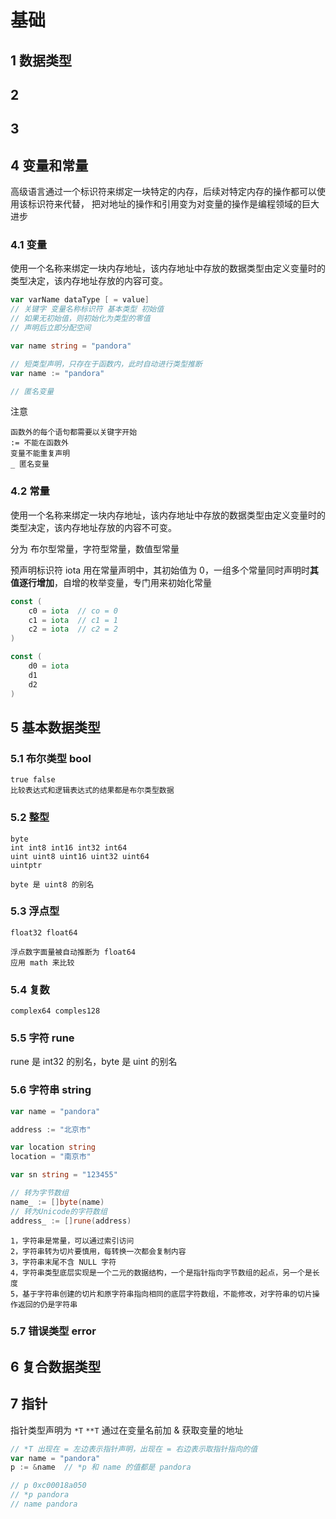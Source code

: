 # 基础

## 1 数据类型

## 2

## 3

## 4 变量和常量

高级语言通过一个标识符来绑定一块特定的内存，后续对特定内存的操作都可以使用该标识符来代替，
把对地址的操作和引用变为对变量的操作是编程领域的巨大进步

### 4.1 变量

使用一个名称来绑定一块内存地址，该内存地址中存放的数据类型由定义变量时的类型决定，该内存地址存放的内容可变。

```go
var varName dataType [ = value]
// 关键字 变量名称标识符 基本类型 初始值
// 如果无初始值，则初始化为类型的零值
// 声明后立即分配空间

var name string = "pandora"

// 短类型声明，只存在于函数内，此时自动进行类型推断
var name := "pandora"

// 匿名变量
```

注意

```text
函数外的每个语句都需要以关键字开始
:= 不能在函数外
变量不能重复声明
_ 匿名变量
```

### 4.2 常量

使用一个名称来绑定一块内存地址，该内存地址中存放的数据类型由定义变量时的类型决定，该内存地址存放的内容不可变。

分为 布尔型常量，字符型常量，数值型常量

预声明标识符 iota 用在常量声明中，其初始值为 0，一组多个常量同时声明时**其值逐行增加**，自增的枚举变量，专门用来初始化常量

```go
const (
    c0 = iota  // co = 0
    c1 = iota  // c1 = 1
    c2 = iota  // c2 = 2
)

const (
    d0 = iota
    d1
    d2
)
```

## 5 基本数据类型

### 5.1 布尔类型 bool

```text
true false
比较表达式和逻辑表达式的结果都是布尔类型数据
```

### 5.2 整型

```text
byte
int int8 int16 int32 int64
uint uint8 uint16 uint32 uint64
uintptr

byte 是 uint8 的别名
```

### 5.3 浮点型

```text
float32 float64

浮点数字面量被自动推断为 float64
应用 math 来比较
```

### 5.4 复数

```text
complex64 comples128
```

### 5.5 字符 rune

rune 是 int32 的别名，byte 是 uint 的别名

### 5.6 字符串 string

```go
var name = "pandora"

address := "北京市"

var location string
location = "南京市"

var sn string = "123455"

// 转为字节数组
name_ := []byte(name)
// 转为Unicode的字符数组
address_ := []rune(address)
```

```text
1，字符串是常量，可以通过索引访问
2，字符串转为切片要慎用，每转换一次都会复制内容
3，字符串末尾不含 NULL 字符
4，字符串类型底层实现是一个二元的数据结构，一个是指针指向字节数组的起点，另一个是长度
5，基于字符串创建的切片和原字符串指向相同的底层字符数组，不能修改，对字符串的切片操作返回的仍是字符串
```

### 5.7 错误类型 error

## 6 复合数据类型

## 7 指针

指针类型声明为 `*T` `**T` 通过在变量名前加 & 获取变量的地址

```go
// *T 出现在 = 左边表示指针声明，出现在 = 右边表示取指针指向的值
var name = "pandora"
p := &name  // *p 和 name 的值都是 pandora

// p 0xc00018a050
// *p pandora
// name pandora
```
